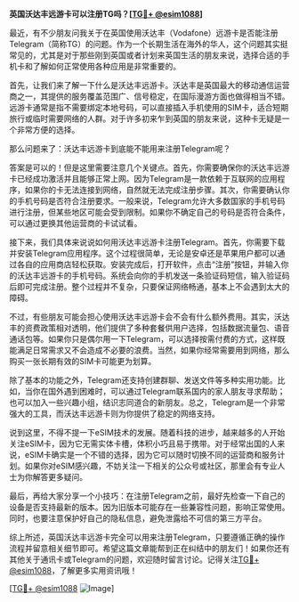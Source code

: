 **英国沃达丰远游卡可以注册TG吗？[[TG💪+ @esim1088](https://t.me/s/esim1088)]**

最近，有不少朋友问我关于在英国使用沃达丰（Vodafone）远游卡是否能注册Telegram（简称TG）的问题。作为一个长期生活在海外的华人，这个问题其实挺常见的，尤其是对于那些刚到英国或者计划来英国生活的朋友来说，选择合适的手机卡和了解如何正常使用各种应用是非常重要的。

首先，让我们来了解一下什么是沃达丰远游卡。沃达丰是英国最大的移动通信运营商之一，其提供的服务覆盖范围广、信号稳定，在国际漫游方面也做得相当不错。远游卡通常是指不需要绑定本地号码，可以直接插入手机使用的SIM卡，适合短期旅行或临时需要网络的人群。对于许多初来乍到英国的朋友来说，这种卡无疑是一个非常方便的选择。

那么问题来了：沃达丰远游卡到底能不能用来注册Telegram呢？

答案是可以的！但是这里需要注意几个关键点。首先，你需要确保你的沃达丰远游卡已经成功激活并且能够正常上网。因为Telegram是一款依赖于互联网的应用程序，如果你的卡无法连接到网络，自然就无法完成注册步骤。其次，你需要确认你的手机号码是否符合注册要求。一般来说，Telegram允许大多数国家的手机号码进行注册，但某些地区可能会受到限制。如果你不确定自己的号码是否符合条件，可以通过更换其他运营商的卡试试看。

接下来，我们具体来说说如何用沃达丰远游卡注册Telegram。首先，你需要下载并安装Telegram应用程序。这个过程很简单，无论是安卓还是苹果用户都可以通过各自的应用商店轻松获取。安装完成后，打开软件，点击“注册”按钮，并输入你的沃达丰远游卡的手机号码。系统会向你的手机发送一条验证码短信，输入验证码后即可完成注册。整个过程并不复杂，只要保证网络畅通，基本上不会遇到太大的障碍。

不过，有些朋友可能会担心使用沃达丰远游卡会不会有什么额外费用。其实，沃达丰的资费政策相对透明，他们提供了多种套餐供用户选择，包括数据流量包、语音通话包等。如果你只是偶尔用一下Telegram，可以选择按需付费的方式，这样既能满足日常需求又不会造成不必要的浪费。当然，如果你经常需要用到网络，那么购买一张长期有效的SIM卡可能更为划算。

除了基本的功能之外，Telegram还支持创建群聊、发送文件等多种实用功能。比如，当你在国外遇到困难时，可以通过Telegram联系国内的家人朋友寻求帮助；也可以加入一些兴趣小组，结识志同道合的新朋友。总之，Telegram是一个非常强大的工具，而沃达丰远游卡则为你提供了稳定的网络支持。

说到这里，不得不提一下eSIM技术的发展。随着科技的进步，越来越多的人开始关注eSIM卡，因为它无需实体卡槽，体积小巧且易于携带。对于经常出国的人来说，eSIM卡确实是一个不错的选择，因为它可以随时切换不同的运营商和服务计划。如果你对eSIM感兴趣，不妨关注一下相关的公众号或社区，那里会有专业人士为你解答更多疑问。

最后，再给大家分享一个小技巧：在注册Telegram之前，最好先检查一下自己的设备是否支持最新的版本。因为旧版本可能存在一些兼容性问题，影响正常使用。同时，也要注意保护好自己的隐私信息，避免泄露给不可信的第三方平台。

综上所述，英国沃达丰远游卡完全可以用来注册Telegram，只要遵循正确的操作流程并留意相关细节即可。希望这篇文章能帮到正在纠结中的朋友们！如果你还有其他关于通讯卡或Telegram的问题，欢迎随时留言讨论。记得关注[TG💪+ @esim1088](https://t.me/s/esim1088)，了解更多实用资讯哦！

[[TG💪+ @esim1088](https://t.me/s/esim1088) ![Image](https://i.postimg.cc/4NQfJmqS/Snipaste-2025-05-13-00-14-12.png)]